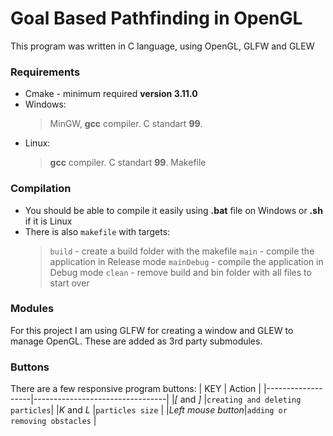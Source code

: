 # Goal Based Pathfinding in OpenGL
This program was written in C language, using OpenGL, GLFW and GLEW


### Requirements
- Cmake - minimum required **version 3.11.0**
- Windows:
	> MinGW, **gcc** compiler. C standart **99**.
- Linux:
	>  **gcc** compiler. C standart **99**.
	> Makefile


### Compilation
- You should be able to compile it easily using **.bat** file on Windows or **.sh** if it is Linux
- There is also `makefile` with targets:
	> `build` - create a build folder with the makefile
	> `main` - compile the application in Release mode
	> `mainDebug` - compile the application in Debug mode
	> `clean` - remove build and bin folder with all files to start over


### Modules
For this project I am using GLFW for creating a window and GLEW to manage OpenGL.
These are added as 3rd party submodules.


### Buttons
There are a few responsive program buttons:
| KEY | Action |
|-------------------|---------------------------------|
|*[* and *]* |`creating and deleting particles`|
|*K* and *L* |`particles size` |
|*Left mouse button*|`adding or removing obstacles` |